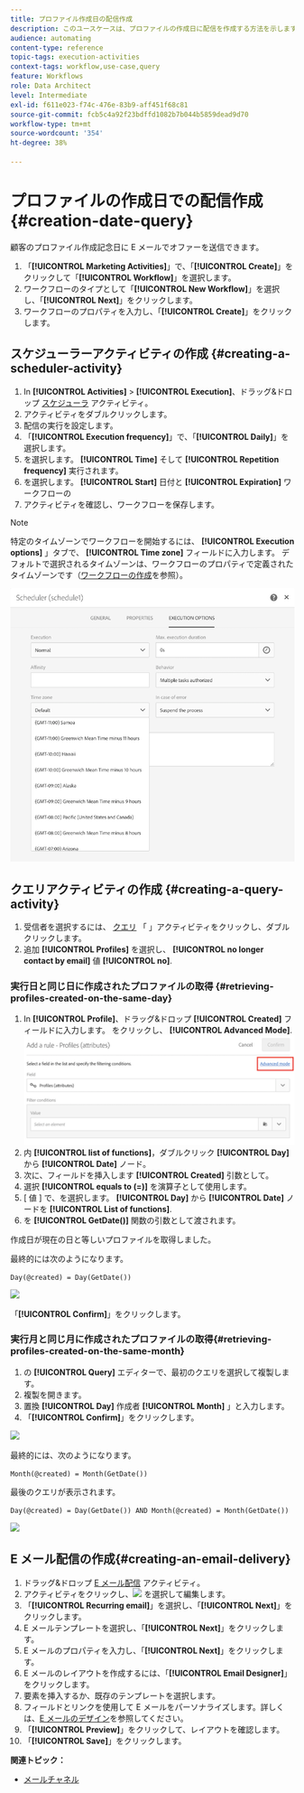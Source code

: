 ```yaml
---
title: プロファイル作成日の配信作成
description: このユースケースは、プロファイルの作成日に配信を作成する方法を示します。
audience: automating
content-type: reference
topic-tags: execution-activities
context-tags: workflow,use-case,query
feature: Workflows
role: Data Architect
level: Intermediate
exl-id: f611e023-f74c-476e-83b9-aff451f68c81
source-git-commit: fcb5c4a92f23bdffd1082b7b044b5859dead9d70
workflow-type: tm+mt
source-wordcount: '354'
ht-degree: 38%

---
```


# プロファイルの作成日での配信作成 {#creation-date-query}

顧客のプロファイル作成記念日に E メールでオファーを送信できます。

1. 「**[!UICONTROL Marketing Activities]**」で、「**[!UICONTROL Create]**」をクリックして「**[!UICONTROL Workflow]**」を選択します。
1. ワークフローのタイプとして「**[!UICONTROL New Workflow]**」を選択し、「**[!UICONTROL Next]**」をクリックします。
1. ワークフローのプロパティを入力し、「**[!UICONTROL Create]**」をクリックします。

## スケジューラーアクティビティの作成 {#creating-a-scheduler-activity}

1. In **[!UICONTROL Activities]** > **[!UICONTROL Execution]**、ドラッグ&amp;ドロップ [スケジューラ](../../automating/using/scheduler.md) アクティビティ。
1. アクティビティをダブルクリックします。
1. 配信の実行を設定します。
1. 「**[!UICONTROL Execution frequency]**」で、「**[!UICONTROL Daily]**」を選択します。
1. を選択します。 **[!UICONTROL Time]** そして **[!UICONTROL Repetition frequency]** 実行されます。
1. を選択します。 **[!UICONTROL Start]** 日付と **[!UICONTROL Expiration]** ワークフローの
1. アクティビティを確認し、ワークフローを保存します。

>[!NOTE]
>
>特定のタイムゾーンでワークフローを開始するには、 **[!UICONTROL Execution options]** 」タブで、 **[!UICONTROL Time zone]** フィールドに入力します。 デフォルトで選択されるタイムゾーンは、ワークフローのプロパティで定義されたタイムゾーンです（[ワークフローの作成](../../automating/using/building-a-workflow.md)を参照）。

![](assets/time_zone.png)

## クエリアクティビティの作成 {#creating-a-query-activity}

1. 受信者を選択するには、 [クエリ](../../automating/using/query.md) 「 」アクティビティをクリックし、ダブルクリックします。
1. 追加 **[!UICONTROL Profiles]** を選択し、 **[!UICONTROL no longer contact by email]** 値 **[!UICONTROL no]**.

### 実行日と同じ日に作成されたプロファイルの取得 {#retrieving-profiles-created-on-the-same-day}

1. In **[!UICONTROL Profile]**、ドラッグ&amp;ドロップ **[!UICONTROL Created]** フィールドに入力します。 をクリックし、 **[!UICONTROL Advanced Mode]**.
   ![](assets/advanced_mode.png)
1. 内 **[!UICONTROL list of functions]**，ダブルクリック **[!UICONTROL Day]** から **[!UICONTROL Date]** ノード。
1. 次に、フィールドを挿入します **[!UICONTROL Created]** 引数として。
1. 選択 **[!UICONTROL equals to (=)]** を演算子として使用します。
1. [ 値 ] で、を選択します。 **[!UICONTROL Day]** から **[!UICONTROL Date]** ノードを **[!UICONTROL List of functions]**.
1. を **[!UICONTROL GetDate()]** 関数の引数として渡されます。

作成日が現在の日と等しいプロファイルを取得しました。

最終的には次のようになります。

```Day(@created) = Day(GetDate())```

![](assets/day_creation_query.png)

「**[!UICONTROL Confirm]**」をクリックします。

### 実行月と同じ月に作成されたプロファイルの取得{#retrieving-profiles-created-on-the-same-month}

1. の **[!UICONTROL Query]** エディターで、最初のクエリを選択して複製します。
1. 複製を開きます。
1. 置換 **[!UICONTROL Day]** 作成者 **[!UICONTROL Month]** 」と入力します。
1. 「**[!UICONTROL Confirm]**」をクリックします。

![](assets/month_rule.png)

最終的には、次のようになります。

``` Month(@created) = Month(GetDate()) ```

最後のクエリが表示されます。

```Day(@created) = Day(GetDate()) AND Month(@created) = Month(GetDate())```

![](assets/expression_editor_1.png)

## E メール配信の作成{#creating-an-email-delivery}

1. ドラッグ&amp;ドロップ [E メール配信](../../automating/using/email-delivery.md) アクティビティ。
1. アクティビティをクリックし、![](assets/edit_darkgrey-24px.png) を選択して編集します。
1. 「**[!UICONTROL Recurring email]**」を選択し、「**[!UICONTROL Next]**」をクリックします。
1. E メールテンプレートを選択し、「**[!UICONTROL Next]**」をクリックします。
1. E メールのプロパティを入力し、「**[!UICONTROL Next]**」をクリックします。
1. E メールのレイアウトを作成するには、「**[!UICONTROL Email Designer]**」をクリックします。
1. 要素を挿入するか、既存のテンプレートを選択します。
1. フィールドとリンクを使用して E メールをパーソナライズします。詳しくは、[E メールのデザイン](../../designing/using/designing-from-scratch.md#designing-an-email-content-from-scratch)を参照してください。
1. 「**[!UICONTROL Preview]**」をクリックして、レイアウトを確認します。
1. 「**[!UICONTROL Save]**」をクリックします。

**関連トピック：**

* [メールチャネル](../../channels/using/creating-an-email.md)
